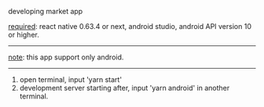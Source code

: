 developing market app

<u>required</u>: react native 0.63.4 or next, android studio, android API version 10 or higher.

<hr /><u>note</u>: this app support only android.<hr />

1. open terminal, input 'yarn start'
1. development server starting after, input 'yarn android' in another terminal.
